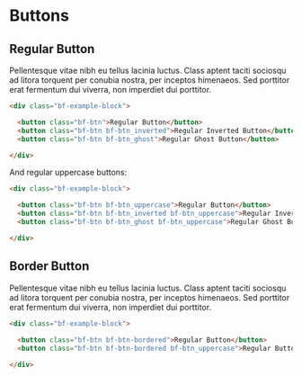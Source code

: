 # Buttons

## Regular Button

Pellentesque vitae nibh eu tellus lacinia luctus. Class aptent taciti sociosqu ad litora torquent per conubia nostra, per inceptos himenaeos. Sed porttitor erat fermentum dui viverra, non imperdiet dui porttitor.

```html
<div class="bf-example-block">

  <button class="bf-btn">Regular Button</button>
  <button class="bf-btn bf-btn_inverted">Regular Inverted Button</button>
  <button class="bf-btn bf-btn_ghost">Regular Ghost Button</button>

</div>
```

And regular uppercase buttons:
```html
<div class="bf-example-block">

  <button class="bf-btn bf-btn_uppercase">Regular Button</button>
  <button class="bf-btn bf-btn_inverted bf-btn_uppercase">Regular Inverted Button</button>
  <button class="bf-btn bf-btn_ghost bf-btn_uppercase">Regular Ghost Button</button>

</div>
```

## Border Button

Pellentesque vitae nibh eu tellus lacinia luctus. Class aptent taciti sociosqu ad litora torquent per conubia nostra, per inceptos himenaeos. Sed porttitor erat fermentum dui viverra, non imperdiet dui porttitor.

```html
<div class="bf-example-block">
  
  <button class="bf-btn bf-btn-bordered">Regular Button</button>
  <button class="bf-btn bf-btn-bordered bf-btn_uppercase">Regular Button</button>

</div>
```